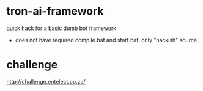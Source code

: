 tron-ai-framework
=================

quick hack for a basic dumb bot framework

* does not have required compile.bat and start.bat, only "hackish" source

challenge
=========

http://challenge.entelect.co.za/